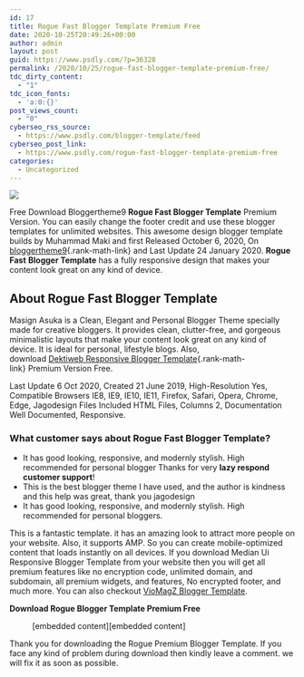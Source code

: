 ```yaml
---
id: 17
title: Rogue Fast Blogger Template Premium Free
date: 2020-10-25T20:49:26+00:00
author: admin
layout: post
guid: https://www.psdly.com/?p=36328
permalink: /2020/10/25/rogue-fast-blogger-template-premium-free/
tdc_dirty_content:
  - "1"
tdc_icon_fonts:
  - 'a:0:{}'
post_views_count:
  - "0"
cyberseo_rss_source:
  - https://www.psdly.com/blogger-template/feed
cyberseo_post_link:
  - https://www.psdly.com/rogue-fast-blogger-template-premium-free
categories:
  - Uncategorized
---
```

<div>
  <img src="https://i2.wp.com/www.psdly.com/wp-content/uploads/2020/10/Rogue-Fast-Blogger-Template-Free-Download.jpg" class="ff-og-image-inserted" />
</div>

Free Download Bloggertheme9 **Rogue Fast Blogger Template** Premium Version. You can easily change the footer credit and use these&nbsp;blogger templates&nbsp;for unlimited websites. This awesome design blogger template builds&nbsp;by Muhammad Maki and first Released October 6, 2020, On [bloggertheme9](https://www.psdly.com){.rank-math-link} and Last Update 24 January 2020.&nbsp;**Rogue Fast** **Blogger Template**&nbsp;has a fully responsive design that makes your content look great on any kind of device.

## **About**&nbsp;**Rogue Fast Blogger Template**

Masign Asuka is a Clean, Elegant and Personal Blogger Theme specially made for creative bloggers. It provides clean, clutter-free, and gorgeous minimalistic layouts that make your content look great on any kind of device. It is ideal for personal, lifestyle blogs. Also, download&nbsp;[Dektiweb&nbsp;Responsive Blogger Template](https://www.psdly.com/detikweb-blogger-template-premium){.rank-math-link}&nbsp;Premium Version Free.

Last Update 6 Oct 2020, Created 21 June 2019, High-Resolution Yes, Compatible Browsers IE8, IE9, IE10, IE11, Firefox, Safari, Opera, Chrome, Edge, Jagodesign Files Included HTML Files, Columns 2, Documentation Well Documented, Responsive.

### **What customer says about&nbsp;Rogue Fast**&nbsp;**Blogger Template?**

  * It has good looking, responsive, and modernly stylish. High recommended for personal blogger Thanks for very&nbsp;**lazy respond customer support**!
  * This is the best blogger theme I have used, and the author is kindness and this help was great, thank you jagodesign
  * It has good looking, responsive, and modernly stylish. High recommended for personal bloggers.

This is a fantastic template. it has an amazing look to attract more people on your website. Also, it supports AMP. So you can create mobile-optimized content that loads instantly on all devices. If you download Median Ui Responsive Blogger Template from your website then you will get all premium features like no encryption code, unlimited domain, and subdomain, all premium widgets, and features, No encrypted footer, and much more. You can also checkout&nbsp;<a rel="noreferrer noopener" href="https://www.psdly.com/2020/06/viomagz-blogger-template.html" target="_blank" class="rank-math-link">VioMagZ Blogger Template</a>.

<p class="has-text-align-center">
  <strong>Download Rogue Blogger Template Premium Free</strong>
</p><figure class="wp-block-embed-youtube wp-block-embed is-type-video is-provider-youtube wp-embed-aspect-16-9 wp-has-aspect-ratio"> 

<div class="wp-block-embed__wrapper">
  <p>
    [embedded content][embedded content]
  </p>
</div></figure> 

Thank you for downloading&nbsp;the&nbsp;Rogue Premium Blogger Template. If you face any kind of problem during download then kindly leave a comment. we will fix it as soon as possible.